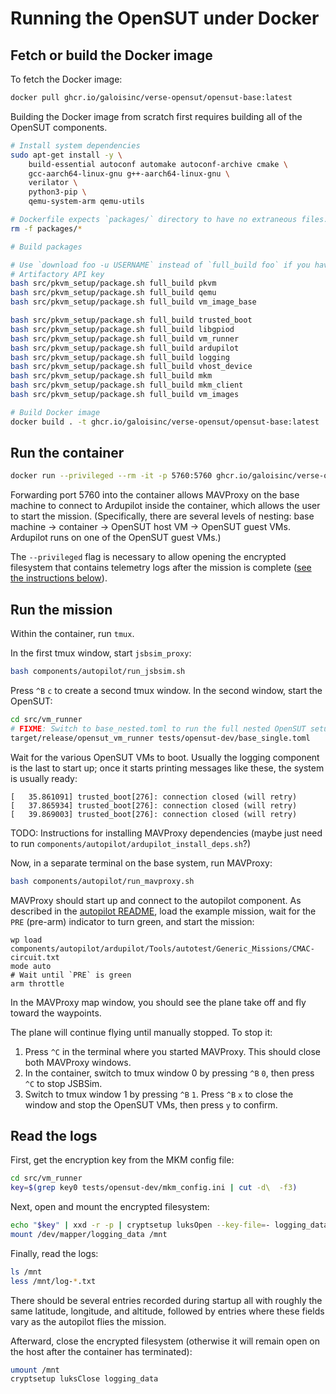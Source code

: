 # Running the OpenSUT under Docker

## Fetch or build the Docker image

To fetch the Docker image:

```sh
docker pull ghcr.io/galoisinc/verse-opensut/opensut-base:latest
```

Building the Docker image from scratch first requires building all of the
OpenSUT components.

```sh
# Install system dependencies
sudo apt-get install -y \
    build-essential autoconf automake autoconf-archive cmake \
    gcc-aarch64-linux-gnu g++-aarch64-linux-gnu \
    verilator \
    python3-pip \
    qemu-system-arm qemu-utils

# Dockerfile expects `packages/` directory to have no extraneous files.
rm -f packages/*

# Build packages

# Use `download foo -u USERNAME` instead of `full_build foo` if you have an
# Artifactory API key
bash src/pkvm_setup/package.sh full_build pkvm
bash src/pkvm_setup/package.sh full_build qemu
bash src/pkvm_setup/package.sh full_build vm_image_base

bash src/pkvm_setup/package.sh full_build trusted_boot
bash src/pkvm_setup/package.sh full_build libgpiod
bash src/pkvm_setup/package.sh full_build vm_runner
bash src/pkvm_setup/package.sh full_build ardupilot
bash src/pkvm_setup/package.sh full_build logging
bash src/pkvm_setup/package.sh full_build vhost_device
bash src/pkvm_setup/package.sh full_build mkm
bash src/pkvm_setup/package.sh full_build mkm_client
bash src/pkvm_setup/package.sh full_build vm_images

# Build Docker image
docker build . -t ghcr.io/galoisinc/verse-opensut/opensut-base:latest
```

## Run the container

```sh
docker run --privileged --rm -it -p 5760:5760 ghcr.io/galoisinc/verse-opensut/opensut-base:latest
```

Forwarding port 5760 into the container allows MAVProxy on the base machine to
connect to Ardupilot inside the container, which allows the user to start the
mission.  (Specifically, there are several levels of nesting: base machine ->
container -> OpenSUT host VM -> OpenSUT guest VMs.  Ardupilot runs on one of
the OpenSUT guest VMs.)

The `--privileged` flag is necessary to allow opening the encrypted filesystem
that contains telemetry logs after the mission is complete ([see the
instructions below](#read-the-logs)).

## Run the mission

Within the container, run `tmux`.

In the first tmux window, start `jsbsim_proxy`:

```sh
bash components/autopilot/run_jsbsim.sh
```

Press `^B` `c` to create a second tmux window.  In the second window, start the
OpenSUT:

```sh
cd src/vm_runner
# FIXME: Switch to base_nested.toml to run the full nested OpenSUT setup
target/release/opensut_vm_runner tests/opensut-dev/base_single.toml
```

Wait for the various OpenSUT VMs to boot.  Usually the logging component is the
last to start up; once it starts printing messages like these, the system is
usually ready:

```
[   35.861091] trusted_boot[276]: connection closed (will retry)
[   37.865934] trusted_boot[276]: connection closed (will retry)
[   39.869003] trusted_boot[276]: connection closed (will retry)
```

TODO: Instructions for installing MAVProxy dependencies (maybe just need to run
`components/autopilot/ardupilot_install_deps.sh`?)

Now, in a separate terminal on the base system, run MAVProxy:

```sh
bash components/autopilot/run_mavproxy.sh
```

MAVProxy should start up and connect to the autopilot component.  As described
in the [autopilot README](../components/autopilot/README.md), load the example
mission, wait for the `PRE` (pre-arm) indicator to turn green, and start the
mission:

```
wp load components/autopilot/ardupilot/Tools/autotest/Generic_Missions/CMAC-circuit.txt
mode auto
# Wait until `PRE` is green
arm throttle
```

In the MAVProxy map window, you should see the plane take off and fly toward
the waypoints.

The plane will continue flying until manually stopped.  To stop it:
1. Press `^C` in the terminal where you started MAVProxy.  This should close
   both MAVProxy windows.
2. In the container, switch to tmux window 0 by pressing `^B` `0`, then press
   `^C` to stop JSBSim.
3. Switch to tmux window 1 by pressing `^B` `1`.  Press `^B` `x` to close the
   window and stop the OpenSUT VMs, then press `y` to confirm.

## Read the logs

First, get the encryption key from the MKM config file:

```sh
cd src/vm_runner
key=$(grep key0 tests/opensut-dev/mkm_config.ini | cut -d\  -f3)
```

Next, open and mount the encrypted filesystem:

```sh
echo "$key" | xxd -r -p | cryptsetup luksOpen --key-file=- logging_data.img logging_data
mount /dev/mapper/logging_data /mnt
```

Finally, read the logs:

```sh
ls /mnt
less /mnt/log-*.txt
```

There should be several entries recorded during startup all with roughly the
same latitude, longitude, and altitude, followed by entries where these fields
vary as the autopilot flies the mission.

Afterward, close the encrypted filesystem (otherwise it will remain open on the
host after the container has terminated):

```sh
umount /mnt
cryptsetup luksClose logging_data
```
